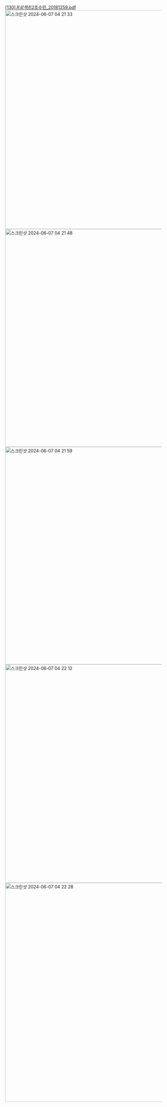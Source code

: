 [[130]*프로젝트2*조수민\_20181259.pdf](https://github.com/user-attachments/files/16373211/130._.2_._20181259.pdf)
<img width="701" alt="스크린샷 2024-06-07 04 21 33" src="https://github.com/user-attachments/assets/5b943835-b132-465c-9ce8-311e56978a85">
<img width="698" alt="스크린샷 2024-06-07 04 21 48" src="https://github.com/user-attachments/assets/e692cd1f-5771-4155-9496-5389cb81f412">
<img width="697" alt="스크린샷 2024-06-07 04 21 59" src="https://github.com/user-attachments/assets/e1066fea-ea74-42bc-ab8f-eb79ee538eb9">
<img width="700" alt="스크린샷 2024-06-07 04 22 12" src="https://github.com/user-attachments/assets/444c16d3-0194-430d-9cdc-5a7d5d75bc2d">
<img width="702" alt="스크린샷 2024-06-07 04 22 28" src="https://github.com/user-attachments/assets/3983ded5-a7b8-471d-b9f5-c2ec072b0c4d">